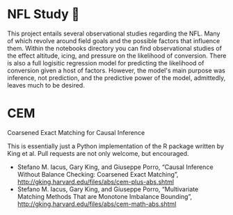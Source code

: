 # NFL Study 🏈
This project entails several observational studies regarding the NFL. Many of which revolve around field goals and the possible factors that influence them. Within the notebooks directory you can find observational studies of the effect altitude, icing, and pressure on the likelihood of conversion. There is also a full logisitic regression model for predicting the likelihood of conversion given a host of factors. However, the model's main purpose was inference, not prediction, and the predictive power of the model, admittedly, leaves much to be desired.


# CEM
Coarsened Exact Matching for Causal Inference

This is essentially just a Python implementation of the R package written by King et al.
Pull requests are not only welcome, but encouraged.

* Stefano M. Iacus, Gary King, and Giuseppe Porro, “Causal Inference Without Balance Checking: Coarsened Exact Matching”, http://gking.harvard.edu/files/abs/cem-plus-abs.shtml
* Stefano M. Iacus, Gary King, and Giuseppe Porro, “Multivariate Matching Methods That are Monotone Imbalance Bounding”, http://gking.harvard.edu/files/abs/cem-math-abs.shtml